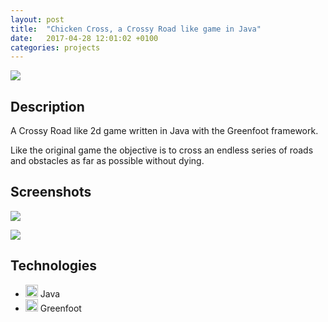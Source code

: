 ```yaml
---
layout: post
title:  "Chicken Cross, a Crossy Road like game in Java"
date:   2017-04-28 12:01:02 +0100
categories: projects
---
```

![](https://github.com/medihebfaiza/chicken-cross/blob/master/images/chick_01.png?raw=true)

## Description
A Crossy Road like 2d game written in Java with the Greenfoot framework.

Like the original game the objective is to cross an endless series of roads and obstacles as far as possible without dying. 

## Screenshots

![](https://github.com/medihebfaiza/chicken-cross/blob/master/images/screens/screen1.jpg?raw=true)

![](https://github.com/medihebfaiza/chicken-cross/blob/master/images/screens/screen2.jpg?raw=true)  

## Technologies
- <img src="https://cdn.svgporn.com/logos/java.svg" alt="c" style="width:20px;"/> Java
- <img src="https://cdn.svgporn.com/logos/java.svg" alt="c" style="width:20px;"/> Greenfoot